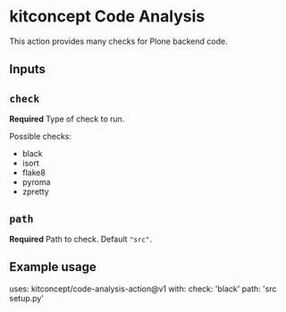 # kitconcept Code Analysis

This action provides many checks for Plone backend code.

## Inputs

## `check`

**Required** Type of check to run.

Possible checks:

* black
* isort
* flake8
* pyroma
* zpretty

## `path`

**Required** Path to check. Default `"src"`.

## Example usage

uses: kitconcept/code-analysis-action@v1
with:
  check: 'black'
  path: 'src setup.py'
